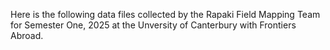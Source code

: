 Here is the following data files collected by the Rapaki Field Mapping Team for Semester One, 2025 at the Unversity of Canterbury with Frontiers Abroad. 
